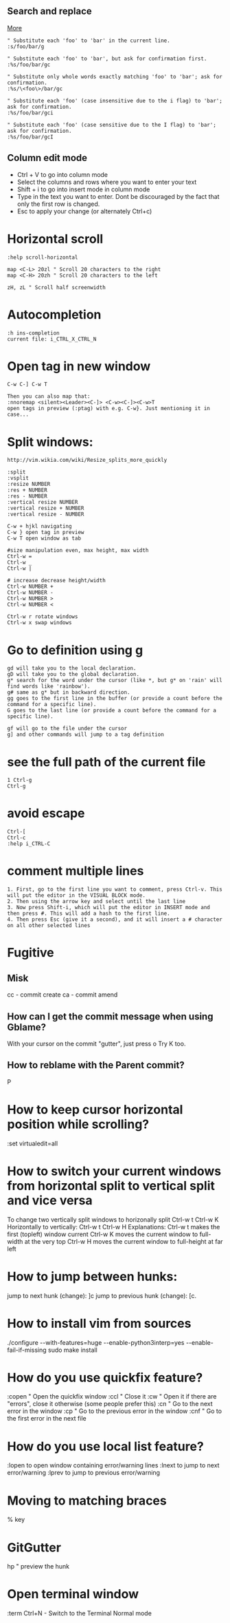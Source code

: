 
## Search and replace 
[More](http://vim.wikia.com/wiki/Search_and_replace)

```vim
" Substitute each 'foo' to 'bar' in the current line.
:s/foo/bar/g

" Substitute each 'foo' to 'bar', but ask for confirmation first.
:%s/foo/bar/gc

" Substitute only whole words exactly matching 'foo' to 'bar'; ask for confirmation.
:%s/\<foo\>/bar/gc

" Substitute each 'foo' (case insensitive due to the i flag) to 'bar'; ask for confirmation.
:%s/foo/bar/gci

" Substitute each 'foo' (case sensitive due to the I flag) to 'bar'; ask for confirmation.
:%s/foo/bar/gcI
```


## Column edit mode 
- Ctrl + V to go into column mode
- Select the columns and rows where you want to enter your text
- Shift + i to go into insert mode in column mode
- Type in the text you want to enter. Dont be discouraged by the fact that only the first row is changed.
- Esc to apply your change (or alternately Ctrl+c)


# Horizontal scroll
```vim
:help scroll-horizontal

map <C-L> 20zl " Scroll 20 characters to the right
map <C-H> 20zh " Scroll 20 characters to the left

zH, zL " Scroll half screenwidth
```


# Autocompletion
```
:h ins-completion
current file: i_CTRL_X_CTRL_N
```

# Open tag in new window
```
C-w C-] C-w T

Then you can also map that:
:nnoremap <silent><Leader><C-]> <C-w><C-]><C-w>T
open tags in preview (:ptag) with e.g. C-w}. Just mentioning it in case...
```

# Split windows:
```
http://vim.wikia.com/wiki/Resize_splits_more_quickly

:split
:vsplit 
:resize NUMBER
:res + NUMBER
:res - NUMBER
:vertical resize NUMBER
:vertical resize + NUMBER
:vertical resize - NUMBER

C-w + hjkl navigating 
C-w } open tag in preview
C-w T open window as tab

#size manipulation even, max height, max width
Ctrl-w = 
Ctrl-w _
Ctrl-w |

# increase decrease height/width
Ctrl-w NUMBER +
Ctrl-w NUMBER -
Ctrl-w NUMBER > 
Ctrl-w NUMBER < 

Ctrl-w r rotate windows
Ctrl-w x swap windows
```


# Go to definition using g
```
gd will take you to the local declaration.
gD will take you to the global declaration.
g* search for the word under the cursor (like *, but g* on 'rain' will find words like 'rainbow').
g# same as g* but in backward direction.
gg goes to the first line in the buffer (or provide a count before the command for a specific line).
G goes to the last line (or provide a count before the command for a specific line).

gf will go to the file under the cursor
g] and other commands will jump to a tag definition
```


# see the full path of the current file
```
1 Ctrl-g
Ctrl-g
```


# avoid escape 
```
Ctrl-[ 
Ctrl-c 
:help i_CTRL-C
```

# comment multiple lines
```
1. First, go to the first line you want to comment, press Ctrl-v. This will put the editor in the VISUAL BLOCK mode.
2. Then using the arrow key and select until the last line
3. Now press Shift-i, which will put the editor in INSERT mode and then press #. This will add a hash to the first line.
4. Then press Esc (give it a second), and it will insert a # character on all other selected lines
```

# Fugitive
## Misk 
cc - commit create
ca - commit amend

## How can I get the commit message when using Gblame?
With your cursor on the commit "gutter", just press o
Try K too.

## How to reblame with the Parent commit?
P

# How to keep cursor horizontal position while scrolling?
:set virtualedit=all

# How to switch your current windows from horizontal split to vertical split and vice versa 
To change two vertically split windows to horizonally split
Ctrl-w t Ctrl-w K
Horizontally to vertically:
Ctrl-w t Ctrl-w H
Explanations:
Ctrl-w t makes the first (topleft) window current Ctrl-w K moves the current window to full-width at the very top Ctrl-w H moves the current window to full-height at far left

# How to jump between hunks:
jump to next hunk (change): ]c
jump to previous hunk (change): [c.


# How to install vim from sources
./configure --with-features=huge --enable-python3interp=yes --enable-fail-if-missing
sudo make install

# How do you use quickfix feature?
:copen " Open the quickfix window
:ccl   " Close it
:cw    " Open it if there are "errors", close it otherwise (some people prefer this)
:cn    " Go to the next error in the window
:cp    " Go to the previous error in the window
:cnf   " Go to the first error in the next file

# How do you use local list feature?
:lopen to open window containing error/warning lines
:lnext to jump to next error/warning
:lprev to jump to previous error/warning

# Moving to matching braces
% key


# GitGutter
<Leader>hp  " preview the hunk


# Open terminal window
:term
Ctrl+N - Switch to the Terminal Normal mode
